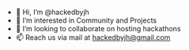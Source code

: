 - 👋 Hi, I’m @hackedbyjh
- 👀 I’m interested in Community and Projects
- 💞️ I’m looking to collaborate on hosting hackathons
- 📫 Reach us via mail at hackedbyjh@gmail.com

<!---
hackedbyjh/hackedbyjh is a ✨ special ✨ repository because its `README.md` (this file) appears on your GitHub profile.
You can click the Preview link to take a look at your changes.
--->
